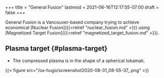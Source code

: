 +++
title = "General Fusion"
lastmod = 2021-06-16T12:17:55-07:00
draft = false
+++

General Fusion is a Vancouver-based company trying to achieve economical [Nuclear Fusion]({{<relref "nuclear_fusion.md" >}}) using [Magnetized Target Fusion]({{<relref "magnetized_target_fusion.md" >}}).


## Plasma target {#plasma-target}

-   The compressed plasma is in the shape of a spherical tokamak.

{{< figure src="/ox-hugo/screenshot2020-08-31_08-55-37_.png" >}}